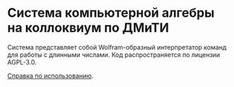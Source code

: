 # Система компьютерной алгебры на коллоквиум по ДМиТИ


Система представляет собой Wolfram-образный интерпретатор команд для работы с длинными числами. Код распространяется по лицензии AGPL-3.0.

[Справка по использованию](./docs/help.md).
```
